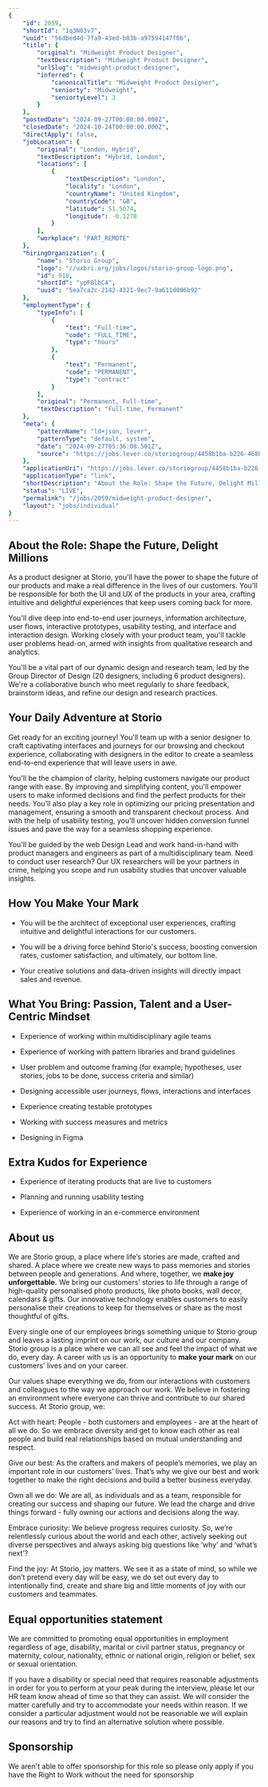 ```yaml
---
{
	"id": 2059,
	"shortId": "1q3N03v7",
	"uuid": "56dbed4d-7fa9-43ed-b83b-a97594147f0b",
	"title": {
		"original": "Midweight Product Designer",
		"textDescription": "Midweight Product Designer",
		"urlSlug": "midweight-product-designer",
		"inferred": {
			"canonicalTitle": "Midweight Product Designer",
			"seniorty": "Midweight",
			"seniortyLevel": 3
		}
	},
	"postedDate": "2024-09-27T00:00:00.000Z",
	"closedDate": "2024-10-24T00:00:00.000Z",
	"directApply": false,
	"jobLocation": {
		"original": "London, Hybrid",
		"textDescription": "Hybrid, London",
		"locations": [
			{
				"textDescription": "London",
				"locality": "London",
				"countryName": "United Kingdom",
				"countryCode": "GB",
				"latitude": 51.5074,
				"longitude": -0.1278
			}
		],
		"workplace": "PART_REMOTE"
	},
	"hiringOrganization": {
		"name": "Storio Group",
		"logo": "//uxbri.org/jobs/logos/storio-group-logo.png",
		"id": 918,
		"shortId": "ypF8lbC4",
		"uuid": "5ea7ca2c-2142-4321-9ec7-9a611d006b92"
	},
	"employmentType": {
		"typeInfo": [
			{
				"text": "Full-time",
				"code": "FULL_TIME",
				"type": "hours"
			},
			{
				"text": "Permanent",
				"code": "PERMANENT",
				"type": "contract"
			}
		],
		"original": "Permanent, Full-time",
		"textDescription": "Full-time, Permanent"
	},
	"meta": {
		"patternName": "ld+json, lever",
		"patternType": "default, system",
		"date": "2024-09-27T05:36:08.501Z",
		"source": "https://jobs.lever.co/storiogroup/4458b1ba-b226-468b-8acb-2a4cc768bb42"
	},
	"applicationUri": "https://jobs.lever.co/storiogroup/4458b1ba-b226-468b-8acb-2a4cc768bb42/apply",
	"applicationType": "link",
	"shortDescription": "About the Role: Shape the Future, Delight Millions As a product designer at Storio, you'll' have the power to shape the future of our products and make a real difference in the lives of our customers",
	"status": "LIVE",
	"permalink": "/jobs/2059/midweight-product-designer",
	"layout": "jobs/individual"
}
---
```

<h2>About the Role: Shape the Future, Delight Millions</h2><p>As a product designer at Storio, you'll have the power to shape the future of our products and make a real difference in the lives of our customers. You'll be responsible for both the UI and UX of the products in your area, crafting intuitive and delightful experiences that keep users coming back for more.</p><p>You'll dive deep into end-to-end user journeys, information architecture, user flows, interactive prototypes, usability testing, and interface and interaction design. Working closely with your product team, you'll tackle user problems head-on, armed with insights from qualitative research and analytics.</p><p>You'll be a vital part of our dynamic design and research team, led by the Group Director of Design (20 designers, including 6 product designers). We're a collaborative bunch who meet regularly to share feedback, brainstorm ideas, and refine our design and research practices.</p><h2>Your Daily Adventure at Storio</h2><p>Get ready for an exciting journey! You'll team up with a senior designer to craft captivating interfaces and journeys for our browsing and checkout experience, collaborating with designers in the editor to create a seamless end-to-end experience that will leave users in awe.</p><p>You'll be the champion of clarity, helping customers navigate our product range with ease. By improving and simplifying content, you'll empower users to make informed decisions and find the perfect products for their needs. You'll also play a key role in optimizing our pricing presentation and management, ensuring a smooth and transparent checkout process. And with the help of usability testing, you'll uncover hidden conversion funnel issues and pave the way for a seamless shopping experience.</p><p>You'll be guided by the web Design Lead and work hand-in-hand with product managers and engineers as part of a multidisciplinary team. Need to conduct user research? Our UX researchers will be your partners in crime, helping you scope and run usability studies that uncover valuable insights.</p><h2>How You Make Your Mark</h2><ul><li><p>You will be the architect of exceptional user experiences, crafting intuitive and delightful interactions for our customers.</p></li><li><p>You will be a driving force behind Storio's success, boosting conversion rates, customer satisfaction, and ultimately, our bottom line.</p></li><li><p>Your creative solutions and data-driven insights will directly impact sales and revenue.</p></li></ul><h2>What You Bring: Passion, Talent and a User-Centric Mindset</h2><ul><li><p>Experience of working within multidisciplinary agile teams</p></li><li><p>Experience of working with pattern libraries and brand guidelines</p></li><li><p>User problem and outcome framing (for example; hypotheses, user stories, jobs to be done, success criteria and similar)</p></li><li><p>Designing accessible user journeys, flows, interactions and interfaces</p></li><li><p>Experience creating testable prototypes</p></li><li><p>Working with success measures and metrics</p></li><li><p>Designing in Figma</p></li></ul><h2>Extra Kudos for Experience</h2><ul><li><p>Experience of iterating products that are live to customers</p></li><li><p>Planning and running usability testing</p></li><li><p>Experience of working in an e-commerce environment</p></li></ul><h2>About us</h2><p>We are Storio group, a place where life’s stories are made, crafted and shared. A place where we create new ways to pass memories and stories between people and generations. And where, together, we <strong>make joy unforgettable.</strong> We bring our customers’ stories to life through a range of high-quality personalised photo products, like photo books, wall decor, calendars &amp; gifts. Our innovative technology enables customers to easily personalise their creations to keep for themselves or share as the most thoughtful of gifts.</p><p>Every single one of our employees brings something unique to Storio group and leaves a lasting imprint on our work, our culture and our company. Storio group is a place where we can all see and feel the impact of what we do, every day. A career with us is an opportunity to <strong>make your mark</strong> on our customers’ lives and on your career.</p><p>Our values shape everything we do, from our interactions with customers and colleagues to the way we approach our work. We believe in fostering an environment where everyone can thrive and contribute to our shared success. At Storio group, we:&nbsp;</p><p>Act with heart: People - both customers and employees - are at the heart of all we do. So we embrace diversity and get to know each other as real people and build real relationships based on mutual understanding and respect.</p><p>Give our best: As the crafters and makers of people’s memories, we play an important role in our customers’ lives. That’s why we give our best and work together to make the right decisions and build a better business everyday.&nbsp;</p><p>Own all we do: We are all, as individuals and as a team, responsible for creating our success and shaping our future. We lead the charge and drive things forward - fully owning our actions and decisions along the way.</p><p>Embrace curiosity: We believe progress requires curiosity. So, we’re relentlessly curious about the world and each other, actively seeking out diverse perspectives and always asking big questions like ‘why’ and ‘what’s next’?</p><p>Find the joy: At Storio, joy matters. We see it as a state of mind, so while we don’t pretend every day will be easy, we do set out every day to intentionally find, create and share big and little moments of joy with our customers and teammates.</p><h2>Equal opportunities statement</h2><p>We are committed to promoting equal opportunities in employment regardless of age, disability, marital or civil partner status, pregnancy or maternity, colour, nationality, ethnic or national origin, religion or belief, sex or sexual orientation.</p><p>If you have a disability or special need that requires reasonable adjustments in order for you to perform at your peak during the interview, please let our HR team know ahead of time so that they can assist. We will consider the matter carefully and try to accommodate your needs within reason. If we consider a particular adjustment would not be reasonable we will explain our reasons and try to find an alternative solution where possible.</p><h2>Sponsorship</h2><p>We aren't able to offer sponsorship for this role so please only apply if you have the Right to Work without the need for sponsorship</p>
